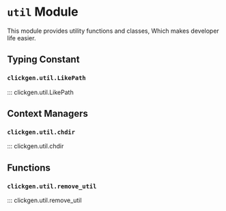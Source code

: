 # `util` Module

This module provides utility functions and classes, Which makes developer life easier.

## Typing Constant

### `clickgen.util.LikePath`

::: clickgen.util.LikePath

## Context Managers

### `clickgen.util.chdir`

::: clickgen.util.chdir

## Functions

### `clickgen.util.remove_util`

::: clickgen.util.remove_util
